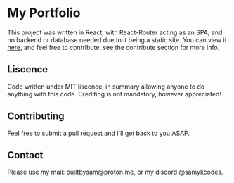 # My Portfolio

This project was written in React, with React-Router acting as an SPA, and no backend or database needed due to it being a static site. You can view it [here](https://www.builtbysam.org), and feel free to contribute, see the contribute section for more info.

## Liscence

Code written under MIT liscence, in summary allowing anyone to do anything with this code. Crediting is not mandatory, however appreciated!

## Contributing

Feel free to submit a pull request and I'll get back to you ASAP.

## Contact

Please use my mail: builtbysam@proton.me, or my discord @samykcodes.
